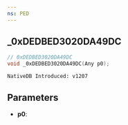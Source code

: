 ```yaml
---
ns: PED
---
```

## _0xDEDBED3020DA49DC

```c
// 0xDEDBED3020DA49DC
void _0xDEDBED3020DA49DC(Any p0);
```

```
NativeDB Introduced: v1207
```

## Parameters
* **p0**:
